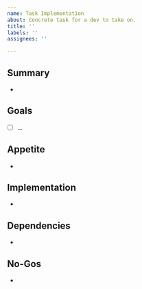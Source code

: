 ```yaml
---
name: Task Implementation
about: Concrete task for a dev to take on.
title: ''
labels: ''
assignees: ''

---
```


## Summary
- 
## Goals
- [ ] ...
## Appetite
- 
## Implementation
- 
## Dependencies
- 
## No-Gos
- 
